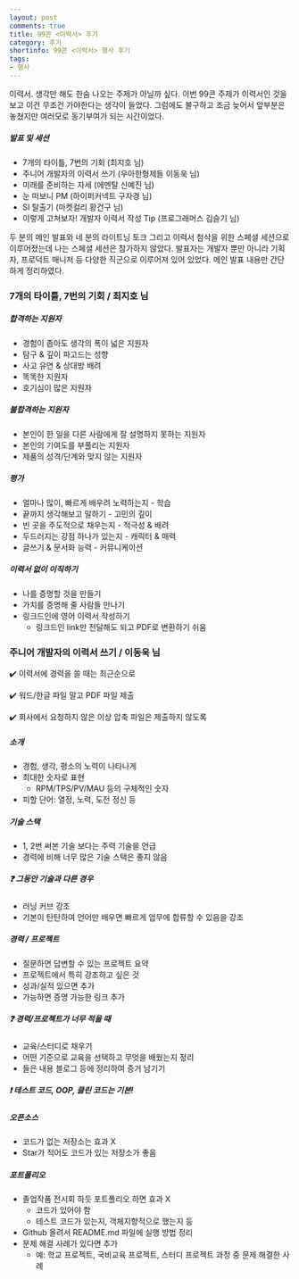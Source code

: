 ```yaml
---
layout: post
comments: true
title: 99콘 <이력서> 후기
category: 후기
shortinfo: 99콘 <이력서> 행사 후기
tags:
- 행사
---
```






이력서. 생각만 해도 한숨 나오는 주제가 아닐까 싶다. 이번 99콘 주제가 이력서인 것을 보고 이건 무조건 가야한다는 생각이 들었다. 그럼에도 불구하고 조금 늦어서 앞부분은 놓쳤지만 여러모로 동기부여가 되는 시간이었다.



##### 발표 및 세션

- 7개의 타이틀, 7번의 기회 (최지호 님)
- 주니어 개발자의 이력서 쓰기 (우아한형제들 이동욱 님)
- 미래를 준비하는 자세 (에멘탈 신예진 님)
- 눈 떠보니 PM (하이퍼커넥트 구자경 님)
- SI 탈출기 (마켓컬리 황건구 님)
- 이렇게 고쳐보자! 개발자 이력서 작성 Tip (프로그래머스 김슬기 님)



두 분의 메인 발표와 네 분의 라이트닝 토크 그리고 이력서 첨삭을 위한 스페셜 세션으로 이루어졌는데 나는 스페셜 세션은 참가하지 않았다. 발표자는 개발자 뿐만 아니라 기획자, 프로덕트 매니저 등 다양한 직군으로 이루어져 있어 있었다. 메인 발표 내용만 간단하게 정리하였다.



### 7개의 타이틀, 7번의 기회 / 최지호 님

##### 합격하는 지원자

- 경험이 좁아도 생각의 폭이 넓은 지원자
- 탐구 & 깊이 파고드는 성향
- 사고 유연 & 상대방 배려
- 똑똑한 지원자
- 호기심이 많은 지원자

##### 불합격하는 지원자

- 본인이 한 일을 다른 사람에게 잘 설명하지 못하는 지원자
- 본인의 기여도를 부풀리는 지원자
- 제품의 성격/단계와 맞지 않는 지원자

##### 평가

- 얼마나 많이, 빠르게 배우려 노력하는지 - 학습
- 끝까지 생각해보고 말하기 - 고민의 깊이
- 빈 곳을 주도적으로 채우는지 - 적극성 & 배려
- 두드러지는 강점 하나가 있는지 - 캐릭터 & 매력
- 글쓰기 & 문서화 능력 - 커뮤니케이션

##### 이력서 없이 이직하기

- 나를 증명할 것을 만들기
- 가치를 증명해 줄 사람들 만나기
- 링크드인에 영어 이력서 작성하기
  - 링크드인 link만 전달해도 되고 PDF로 변환하기 쉬움



### 주니어 개발자의 이력서 쓰기 / 이동욱 님

✔️ 이력서에 경력을 쓸 때는 최근순으로

✔️ 워드/한글 파일 말고 PDF 파일 제출

✔️ 회사에서 요청하지 않은 이상 압축 파일은 제출하지 않도록

##### 소개

- 경험, 생각, 평소의 노력이 나타나게
- 최대한 숫자로 표현 
  - RPM/TPS/PV/MAU 등의 구체적인 숫자
- 피할 단어: 열정, 노력, 도전 정신 등

##### 기술 스택

- 1, 2번 써본 기술 보다는 주력 기술을 언급
- 경력에 비해 너무 많은 기술 스택은 좋지 않음

##### ❓ 그동안 기술과 다른 경우

- 러닝 커브 강조
- 기본이 탄탄하여 언어만 배우면 빠르게 업무에 합류할 수 있음을 강조

##### 경력 / 프로젝트

- 질문하면 답변할 수 있는 프로젝트 요약
- 프로젝트에서 특히 강조하고 싶은 것
- 성과/실적 있으면 추가
- 가능하면 증명 가능한 링크 추가

##### ❓ 경력/프로젝트가 너무 적을 때

- 교육/스터디로 채우기
- 어떤 기준으로 교육을 선택하고 무엇을 배웠는지 정리
- 들은 내용 블로그 등에 정리하여 증거 남기기

##### ❗ 테스트 코드, OOP, 클린 코드는 기본! 

##### 오픈소스

- 코드가 없는 저장소는 효과 X
- Star가 적어도 코드가 있는 저장소가 좋음

##### 포트폴리오

- 졸업작품 전시회 하듯 포트폴리오 하면 효과 X
  - 코드가 있어야 함
  - 테스트 코드가 있는지, 객체지향적으로 했는지 등
- Github 올려서 README.md 파일에 실행 방법 정리
- 문제 해결 사례가 있다면 추가
  - 예: 학교 프로젝트, 국비교육 프로젝트, 스터디 프로젝트 과정 중 문제 해결한 사례



